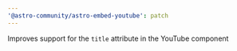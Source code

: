 ```yaml
---
'@astro-community/astro-embed-youtube': patch
---
```


Improves support for the `title` attribute in the YouTube component
